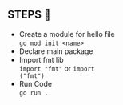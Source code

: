 **STEPS** :wave:
-

- Create a module for hello file
  <br><code>go mod init \<name> </code>
- Declare main package 
- Import fmt lib 
    <br><code>import "fmt"</code> or <code>import ("fmt")</code>
- Run Code
    <br><code>go run .</code>

    

